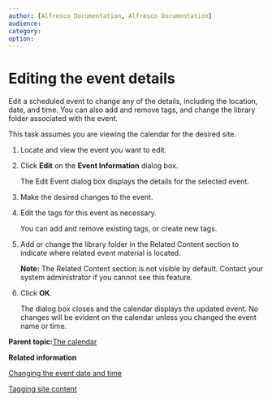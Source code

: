 ```yaml
---
author: [Alfresco Documentation, Alfresco Documentation]
audience: 
category: 
option: 
---
```


# Editing the event details

Edit a scheduled event to change any of the details, including the location, date, and time. You can also add and remove tags, and change the library folder associated with the event.

This task assumes you are viewing the calendar for the desired site.

1.  Locate and view the event you want to edit.

2.  Click **Edit** on the **Event Information** dialog box.

    The Edit Event dialog box displays the details for the selected event.

3.  Make the desired changes to the event.

4.  Edit the tags for this event as necessary.

    You can add and remove existing tags, or create new tags.

5.  Add or change the library folder in the Related Content section to indicate where related event material is located.

    **Note:** The Related Content section is not visible by default. Contact your system administrator if you cannot see this feature.

6.  Click **OK**.

    The dialog box closes and the calendar displays the updated event. No changes will be evident on the calendar unless you changed the event name or time.


**Parent topic:**[The calendar](../concepts/calendar-intro.md)

**Related information**  


[Changing the event date and time](calendar-event-edit-datetime.md)

[Tagging site content](site-content-tag.md)

